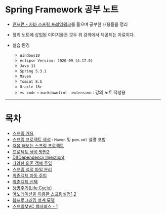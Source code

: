 # Spring Framework 공부 노트

+ [인프런 - 자바 스프링 프레임워크](https://www.inflearn.com/course/%EC%8A%A4%ED%94%84%EB%A7%81-%ED%94%84%EB%A0%88%EC%9E%84%EC%9B%8C%ED%81%AC_renew/dashboard)를 들으며 공부한 내용들을 정리

+ 정리 노트에 삽입된 이미지들은 모두 위 강의에서 제공되는 자료이다.

+ 실습 환경
    + `Windows10`
    + `eclipse Version: 2020-09 (4.17.0)`
    + `Java 11`
    + `Spring 5.3.1`
    + `Maven`
    + `Tomcat 8.5`
    + `Oracle 18c`
    + `vs code` + `markdownlint  extension` : 강의 노트 작성용

---

# 목차

+ [스프링 개요](https://github.com/journeytorainbow/Spring_study_note/blob/master/%EC%8A%A4%ED%94%84%EB%A7%81_%EA%B0%9C%EC%9A%94/%EB%A9%94%EB%AA%A8.md)
+ [스프링 프로젝트 생성](https://github.com/journeytorainbow/Spring_study_note/blob/master/%EC%8A%A4%ED%94%84%EB%A7%81_%ED%94%84%EB%A1%9C%EC%A0%9D%ED%8A%B8_%EC%83%9D%EC%84%B1/%EB%A9%94%EB%AA%A8.md) : `Maven` 및 `pom.xml` 설명 포함
+ [처음 해보는 스프링 프로젝트](https://github.com/journeytorainbow/Spring_study_note/blob/master/%EC%B2%98%EC%9D%8C_%ED%95%B4%EB%B3%B4%EB%8A%94_%EC%8A%A4%ED%94%84%EB%A7%81_%ED%94%84%EB%A1%9C%EC%A0%9D%ED%8A%B8/%EB%A9%94%EB%AA%A8.md)
+ [프로젝트 생성 방법2](https://github.com/journeytorainbow/Spring_study_note/blob/master/%ED%94%84%EB%A1%9C%EC%A0%9D%ED%8A%B8_%EC%83%9D%EC%84%B1_%EB%B0%A9%EB%B2%952/%EB%A9%94%EB%AA%A8.md)
+ [DI(Dependency Injection)](https://github.com/journeytorainbow/Spring_study_note/blob/master/DI(Dependency_Injection)/%EB%A9%94%EB%AA%A8.md)
+ [다양한 의존 객체 주입](https://github.com/journeytorainbow/Spring_study_note/blob/master/%EB%8B%A4%EC%96%91%ED%95%9C_%EC%9D%98%EC%A1%B4_%EA%B0%9D%EC%B2%B4%EC%A3%BC%EC%9E%85/%EB%A9%94%EB%AA%A8.md)
+ [스프링 설정 파일 분리](https://github.com/journeytorainbow/Spring_study_note/blob/master/%EC%8A%A4%ED%94%84%EB%A7%81_%EC%84%A4%EC%A0%95%ED%8C%8C%EC%9D%BC_%EB%B6%84%EB%A6%AC/%EB%A9%94%EB%AA%A8.md)
+ [의존객체 자동 주입](https://github.com/journeytorainbow/Spring_study_note/blob/master/%EC%9D%98%EC%A1%B4%EA%B0%9D%EC%B2%B4_%EC%9E%90%EB%8F%99%EC%A3%BC%EC%9E%85/%EB%A9%94%EB%AA%A8.md)
+ [의존객체 선택](https://github.com/journeytorainbow/Spring_study_note/blob/master/%EC%9D%98%EC%A1%B4%EA%B0%9D%EC%B2%B4_%EC%84%A0%ED%83%9D/%EB%A9%94%EB%AA%A8.md)
+ [생명주기(Life Cycle)](https://github.com/journeytorainbow/Spring_study_note/blob/master/%EC%83%9D%EB%AA%85%EC%A3%BC%EA%B8%B0(life_cycle)/%EB%A9%94%EB%AA%A8.md)
+ [어노테이션을 이용한 스프링설정1,2](https://github.com/journeytorainbow/Spring_study_note/blob/master/%EC%96%B4%EB%85%B8%ED%85%8C%EC%9D%B4%EC%85%98_%EC%9D%B4%EC%9A%A9_%EC%8A%A4%ED%94%84%EB%A7%81%EC%84%A4%EC%A0%951/%EB%A9%94%EB%AA%A8.md)
+ [웹프로그래밍 설계 모델](https://github.com/journeytorainbow/Spring_study_note/blob/master/%EC%9B%B9%ED%94%84%EB%A1%9C%EA%B7%B8%EB%9E%98%EB%B0%8D_%EC%84%A4%EA%B3%84%EB%AA%A8%EB%8D%B8/%EB%A9%94%EB%AA%A8.md)
+ [스프링MVC 웹서비스 - 1](https://github.com/journeytorainbow/Spring_study_note/blob/master/%EC%8A%A4%ED%94%84%EB%A7%81MVC_%EC%9B%B9%EC%84%9C%EB%B9%84%EC%8A%A41/%EB%A9%94%EB%AA%A8.md)